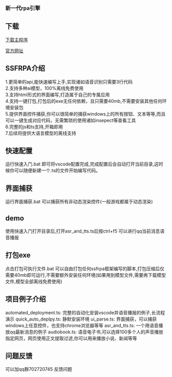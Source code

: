 ### 新一代rpa引擎

## 下载
[下载主程序](https://github.com/SSFRPA/ssfrpa/releases/download/v1.38.2/ssfrpa.zip)

[官方网址](https://www.qweaa.com)
## SSFRPA介绍
1.更简单的api,能快速编写上手,实现诸如语音识别只需要3行代码</br>
2.支持多种ai模型，100%离线免费使用</br>
3.支持html形式的界面编写,打造属于自己的专属应用</br>
4.支持一键打包,打包后的exe无任何依赖，且只需要40mb,不需要安装其他任何环境安装包</br>
5.提供界面控件捕获,你可以很简单的捕获windows上的所有按钮、文本等等,而且可以一键生成对应代码，无需繁琐的使用诸如insepect等查看工具</br>
6.完整的js和ts支持,开箱即用</br>
7.后续将提供大语言模型的离线支持</br>


## 快速配置
运行快速入门.bat 即可将vscode配置完成,完成配置后会自动打开当前目录,这时候你可以随便新建一个.ts的文件开始编写代码。

## 界面捕获
运行界面捕获.bat 可以捕获所有非动态渲染控件(一般游戏都属于动态渲染)

## demo
使用快速入门打开目录后,打开asr_and_tts.ts后按ctrl+f5 可以进行qq当前消息语音播报


## 打包exe
点击打包可执行文件.bat 可以自由打包任何ssfrpa框架编写的脚本,打包压缩后仅需要40mb即可运行,不需要额外安装任何环境(如果用到模型文件,需要再下载模型文件,模型全部离线免费使用)


## 项目例子介绍
automated_deployment.ts: 完整的自动化安装vscode并语音播报的例子,长流程演示
quick_auto_deplpy.ts: 静默安装环境
ui_parse.ts: 界面捕获，可以捕获windows上任意控件，也支持chrome浏览器等等
asr_and_tts.ts: 一个用语音播放qq最新消息的例子
audiobook.ts: 语音电子书,可以选择100多个人的声音播放指定网页，网页使用正文提取过滤,你可以用来播放小说、新闻等等




## 问题反馈
可以加qq群702720745 反馈问题